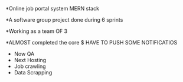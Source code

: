 *Online job portal system MERN stack

*A software group project done during 6 sprints

*Working as a team OF 3

*ALMOST completed the core
$ HAVE TO PUSH SOME NOTIFICATIOS

* Now QA
* Next Hosting
* Job crawling
* Data Scrapping
